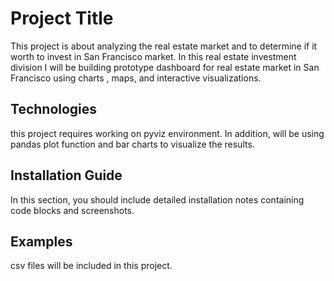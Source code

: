 # Project Title
This project is about analyzing the real estate market and to determine if it worth to invest in San Francisco market. In this real estate investment division I will be building prototype dashboard for real estate market in San Francisco using charts , maps, and interactive visualizations. 



## Technologies
this project requires working on pyviz environment. In addition, will be using pandas plot function and bar charts to visualize the results. 


## Installation Guide

In this section, you should include detailed installation notes containing code blocks and screenshots.


## Examples
csv files will be included in this project.

